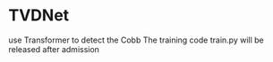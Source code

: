 # TVDNet
use Transformer to detect the Cobb 
The training code train.py will be released after admission
